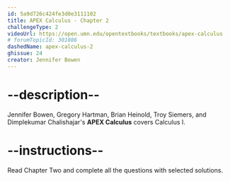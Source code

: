 ```yaml
---
id: 5a9d726c424fe3d0e3111102
title: APEX Calculus - Chapter 2
challengeType: 2
videoUrl: https://open.umn.edu/opentextbooks/textbooks/apex-calculus
# forumTopicId: 301086
dashedName: apex-calculus-2
ghissue: 24
creator: Jennifer Bowen 
---
```


# --description--

Jennifer Bowen, Gregory Hartman, Brian Heinold, Troy Siemers, and Dimplekumar Chalishajar's __APEX Calculus__ covers Calculus I.

# --instructions--

Read Chapter Two and complete all the questions with selected solutions.
